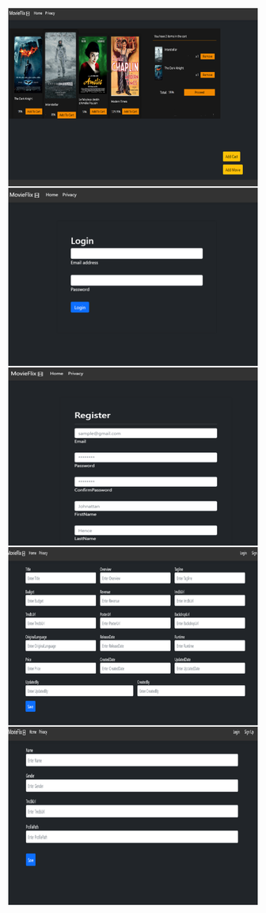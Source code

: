 <img src="https://github.com/mrctmgr/GYGY_2023/blob/main/ASP.NET/MovieFlix/ss.PNG" alt="alt text" width="640" height="360">
<img src="https://github.com/mrctmgr/GYGY_2023/blob/main/ASP.NET/MovieFlix/ss2.PNG" alt="alt text" width="640" height="360">
<img src="https://github.com/mrctmgr/GYGY_2023/blob/main/ASP.NET/MovieFlix/ss3.PNG" alt="alt text" width="640" height="360">
<img src="https://github.com/mrctmgr/GYGY_2023/blob/main/ASP.NET/MovieFlix/ss4.PNG" alt="alt text" width="640" height="360">
<img src="https://github.com/mrctmgr/GYGY_2023/blob/main/ASP.NET/MovieFlix/ss5.PNG" alt="alt text" width="640" height="360">
